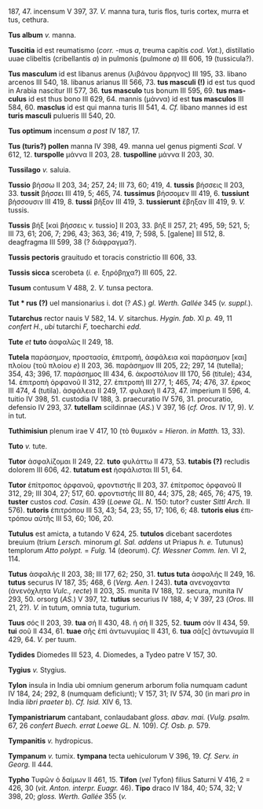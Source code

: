 187, 47. incensum V 397, 37. *V.* manna tura, turis flos, turis cortex,
murra et tus, cethura.

**Tus album** *v.* manna.

**Tuscitia** id est reumatismo (*corr.* -mus *a*, treuma capitis *cod.
Vat.*), distillatio uuae clibeltis (cribellantis *a*) in pulmonis
(pulmone *a*) III 606, 19 (tussicula?).

**Tus masculum** id est libanus arenus (λιβάνου ἄρρηνος) III 195, 33.
libano arcenos III 540, 18. libanus arianus III 566, 73. **tus masculi
(!)** id est tus quod in Arabia nascitur III 577, 36. **tus masculo**
tus bonum III 595, 69. **tus mas­culus** id est thus bono III 629, 64.
mannis (μάννα) id est **tus masculos** III 584, 60. **masclus** id est
qui manna turis III 541, 4. *Cf.* libano mannes id est **turis masculi**
pulueris III 540, 20.

**Tus optimum** incensum *a post* IV 187, 17.

**Tus (turis?) pollen** manna IV 398, 49. manna uel genus pigmenti
*Scal.* V 612, 12. **turspolle** μάννα II 203, 28. **tuspolline** μάννα
II 203, 30.

**Tussilago** *v.* saluia.

**Tussio** βήσσω II 203, 34; 257, 24; III 73, 60; 419, 4. **tussis**
βήσσεις II 203, 33. **tussit** βήσσει III 419, 5; 465, 74. **tussimus**
βήσσομεν III 419, 6. **tussiunt** βήσσουσιν III 419, 8. **tussi** βῆξον
III 419, 3. **tussierunt** ἔβηξαν III 419, 9. *V.* tussis.

**Tussis** βήξ [καὶ βήσσεις *v.* tussio] II 203, 33. βήξ II 257, 21;
495, 59; 521, 5; III 73, 61; 206, 7; 296, 43; 363, 36; 419, 7; 598, 5.
[galene] III 512, 8. deagfragma III 599, 38 (? διάφραγμα?).

**Tussis pectoris** grauitudo et toracis constrictio III 606, 33.

**Tussis sicca** scerobeta (*i. e.* ξηρόβηχα?) III 605, 22.

**Tusum** contusum V 488, 2. *V.* tunsa pectora.

**Tut \* rus (?)** uel mansionarius i. dot (? *AS.*) *gl. Werth. Gallée*
345 (*v. suppl.*).

**Tutarchus** rector nauis V 582, 14. *V.* sitarchus. *Hygin. fab.* XI
*p.* 49, 11 *confert H.*, *ubi* tutarchi *F,* toecharchi *edd.*

**Tute** *et* **tuto** ἀσφαλῶς II 249, 18.

**Tutela** παράσημον, προστασία, ἐπιτροπή, ἀσφάλεια καὶ παράσημον
[και] πλοίου (τοῦ πλοίου *e*) II 203, 36. παρά­σημον III 205, 22; 297,
14 (tutella); 354, 43; 396, 17. παράσημος III 434, 6. ἀκροστόλιον III
170, 56 (titule); 434, 14. ἐπιτροπὴ ὀρφανοῦ II 312, 27. ἐπιτροπή III
277, 1; 465, 74; 476, 37. ἕρκος III 474, 4 (tutila). ἀσφάλεια II 249,
17. φυλακή II 473, 47. imperium II 596, 4. tuitio IV 398, 51. custodia
IV 188, 3. praecuratio IV 576, 31. procuratio, defensio IV 293, 37.
**tutellam** scildinnae (*AS.*) V 397, 16 (*cf. Oros.* IV 17, 9). *V.*
in tut.

**Tuthimisiun** plenum irae V 417, 10 (τὸ θυμικόν = *Hieron. in Matth.*
13, 33).

**Tuto** *v.* tute.

**Tutor** ἀσφαλίζομαι II 249, 22. **tuto** φυλάττω II 473, 53. **tutabis
(?)** recludis dolorem III 606, 42. **tutatum est** ἠσφάλισται III 51,
64.

**Tutor** ἐπίτροπος ὀρφανοῦ, φροντιστής II 203, 37. ἐπίτροπος ὀρφανοῦ II
312, 29; III 304, 27; 517, 60. φροντιστής III 80, 44; 375, 28; 465, 76;
475, 19. **tuster** custos *cod. Casin.* 439 (*Loewe GL. N.* 150:
tutor? custer *Sittl Arch.* II 576). **tutoris** ἐπιτρόπου III 53, 43;
54, 23; 55, 17; 106, 6; 48. **tutoris eius** ἐπι­τρόπου αὐτῆς III 53, 60;
106, 20.

**Tutulus** est amicta, a tutando V 624, 25. **tutulos** dicebant
sacerdotes breuium (trium *Lersch.* minorum *gl. Sal. addens* ut Priapus
*h. e.* Tutunus) templorum *Atto polypt.* = *Fulg.* 14 (deorum). *Cf.
Wessner Comm. Ien.* VI 2, 114.

**Tutus** ἀσφαλής II 203, 38; III 177, 62; 250, 31. **tutus tuta**
ἀσφαλής II 249, 16. **tutus** securus IV 187, 35; 468, 6 (*Verg. Aen.*
I 243). **tuta** ανενοχαντα (ἀνενόχλητα *Vulc., recte*) II 203, 35.
munita IV 188, 12. secura, munita IV 293, 50. orsorg (*AS.*) V 397, 12.
**tutius** securius IV 188, 4; V 397, 23 (*Oros.* III 21, 2?). *V.* in
tutum, omnia tuta, tugurium.

**Tuus** σός II 203, 39. **tua** σή II 430, 48. ἡ σή II 325, 52.
**tuum** σόν II 434, 59. **tui** σοῦ II 434, 61. **tuae** σῆς ἐπὶ
ἀντωνυμίας II 431, 6. **tua** σὰ[ς] ἀντωνυμία II 429, 64. *V.* per
tuum.

**Tydides** Diomedes III 523, 4. Diomedes, a Tydeo patre V 157, 30.

**Tygius** *v.* Stygius.

**Tylon** insula in India ubi omnium generum arborum folia numquam
cadunt IV 184, 24; 292, 8 (numquam deficiunt); V 157, 31; IV 574, 30 (in
mari *pro* in India *libri praeter b*). *Cf. Isid.* XIV 6, 13.

**Tympanistriarum** cantabant, conlaudabant *gloss. abav. mai.* (*Vulg.
psalm.* 67, 26 *confert Buech. errat Loewe GL. N.* 109). *Cf. Osb. p.*
579.

**Tympanitis** *v.* hydropicus.

**Tympanum** *v.* tumix. **tympana** tecta uehiculorum V 396, 19. *Cf.
Serv. in Georg.* II 444.

**Typho** Τυφῶν ὁ δαίμων II 461, 15. **Tifon** (*vel* Tyfon) filius
Saturni V 416, 2 = 426, 30 (*vit. Anton. interpr. Euagr.* 46).
**Tipo** draco IV 184, 40; 574, 32; V 398, 20; *gloss. Werth. Gallée*
355 (*v.*
